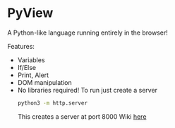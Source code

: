 # PyView
A Python-like language running entirely in the browser!

Features:
- Variables
- If/Else
- Print, Alert
- DOM manipulation
- No libraries required!
  To run just create a server
  ```bash
  python3 -m http.server
  ```
  This creates a server at port 8000
  Wiki [here](https://github.com/kkyian/pyview/wiki)
